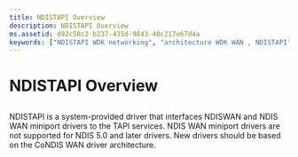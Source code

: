 ```yaml
---
title: NDISTAPI Overview
description: NDISTAPI Overview
ms.assetid: d92c58c2-b237-435d-9843-40c217e67d4a
keywords: ["NDISTAPI WDK networking", "architecture WDK WAN , NDISTAPI"]
---
```


# NDISTAPI Overview


## <a href="" id="ddk-ndistapi-overview-ng"></a>


NDISTAPI is a system-provided driver that interfaces NDISWAN and NDIS WAN miniport drivers to the TAPI services. NDIS WAN miniport drivers are not supported for NDIS 5.0 and later drivers. New drivers should be based on the CoNDIS WAN driver architecture.

 

 





